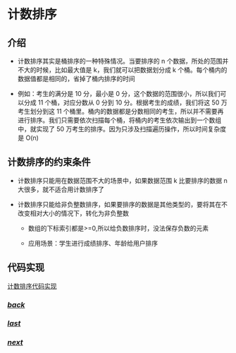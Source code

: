 # 计数排序

## 介绍

- 计数排序其实是桶排序的一种特殊情况。当要排序的 n 个数据，所处的范围并不大的时候，比如最大值是 k，我们就可以把数据划分成 k 个桶。每个桶内的数据值都是相同的，省掉了桶内排序的时间

- 例如：考生的满分是 10 分，最小是 0 分，这个数据的范围很小，所以我们可以分成 11 个桶，对应分数从 0 分到 10 分。根据考生的成绩，我们将这 50 万考生划分到这 11 个桶里。桶内的数据都是分数相同的考生，所以并不需要再进行排序。我们只需要依次扫描每个桶，将桶内的考生依次输出到一个数组中，就实现了 50 万考生的排序。因为只涉及扫描遍历操作，所以时间复杂度是 O(n)


## 计数排序的约束条件

- 计数排序只能用在数据范围不大的场景中，如果数据范围 k 比要排序的数据 n 大很多，就不适合用计数排序了

- 计数排序只能给非负整数排序，如果要排序的数据是其他类型的，要将其在不改变相对大小的情况下，转化为非负整数

	- 数组的下标索引都是>=0,所以给负数排序时，没法保存负数的元素

	- 应用场景：学生进行成绩排序、年龄给用户排序

## 代码实现

[计数排序代码实现](../../../src/main/java/fanrui/study/sort/CountingSort.java)

### [*back*](../)

### [*last*](../7.桶排序)

### [*next*](../9.基数排序)
